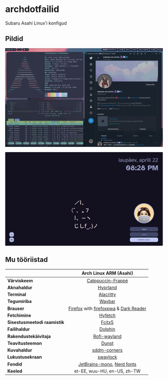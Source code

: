 # archdotfailid
Subaru Asahi Linux'i konfigud

## Pildid

<p align="center"><img src="https://github.com/Subarupan/archdotfailid/blob/main/assets/Hyprland_ekraanipilt.png"></p>
<p align="center"><img src="https://github.com/Subarupan/archdotfailid/blob/main/assets/SDDM_ekraanipilt.png"></p>

## Mu tööriistad
|                               | Arch Linux ARM (Asahi)                                                                                       |
|-------------------------------|:------------------------------------------------------------------------------------------------------------:|
| **Värviskeem**                | [Catppuccin-Frappé](https://github.com/catppuccin/catppuccin)                                                |
| **Aknahaldur**                | [Hyprland](https://github.com/hyprwm/Hyprland)                                                               |
| **Terminal**                  | [Alacritty](https://github.com/alacritty/alacritty)                                                          |
| **Tegumiriba**                | [Waybar](https://github.com/Alexays/Waybar)                                                                  |
| **Brauser**                   | [Firefox](www.mozilla.org/et) with [firefoxpwa](https://github.com/filips123/PWAsForFirefox) & [Dark Reader](https://addons.mozilla.org/et/firefox/addon/darkreader/)                                                                                      |
| **Fetchimine**                | [Hyfetch](https://github.com/hykilpikonna/hyfetch)                                                           |
| **Sisestusmeetodi raamistik** | [Fcitx5](https://github.com/fcitx/fcitx5)                                                                    |
| **Failihaldur**               | [Dolphin](https://github.com/KDE/dolphin)                                                                    |
| **Rakendustekäivitaja**       | [Rofi-wayland](https://github.com/lbonn/rofi)                                                                |
| **Teavitusteemon**            | [Dunst](https://github.com/dunst-project/dunst)                                                              |
| **Kuvahaldur**                | [sddm-corners](https://github.com/aczw/sddm-theme-corners)                                                   |
| **Lukustusekraan**            | [swaylock](https://github.com/swaywm/swaylock)                                                               |
| **Fondid**                    | [JetBrains-mono](https://www.jetbrains.com/lp/mono), [Nerd fonts](https://github.com/ryanoasis/nerd-fonts)   |
| **Keeled**                    | et-EE, wuu-HU, en-US, zh-TW                                                                                  | 
